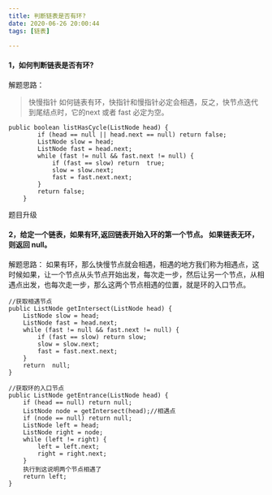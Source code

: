 ```yaml
---
title: 判断链表是否有环?
date: 2020-06-26 20:00:44
tags: [链表]

---
```


#### 1，如何判断链表是否有环?

解题思路：
> 快慢指针
如何链表有环，快指针和慢指针必定会相遇，反之，快节点迭代到尾结点时，它的next 或者 fast 必定为空。

<!--more-->

```
public boolean listHasCycle(ListNode head) {
        if (head == null || head.next == null) return false;
        ListNode slow = head;
        ListNode fast = head.next;
        while (fast != null && fast.next != null) {
            if (fast == slow) return  true;
            slow = slow.next;
            fast = fast.next.next;
        }
        return false;
    }
```

题目升级

#### 2，给定一个链表，如果有环,返回链表开始入环的第一个节点。 如果链表无环，则返回 null。

解题思路：
如果有环，那么快慢节点就会相遇，相遇的地方我们称为相遇点，这时候如果，让一个节点从头节点开始出发，每次走一步，然后让另一个节点，从相遇点出发，也每次走一步，那么这两个节点相遇的位置，就是环的入口节点。

```
//获取相遇节点
public ListNode getIntersect(ListNode head) {
    ListNode slow = head;
    ListNode fast = head.next;
    while (fast != null && fast.next != null) {
        if (fast == slow) return slow;
        slow = slow.next;
        fast = fast.next.next;
    }
    return  null;
}

//获取环的入口节点
public ListNode getEntrance(ListNode head) {
    if (head == null) return null;
    ListNode node = getIntersect(head);//相遇点
    if (node == null) return null;
    ListNode left = head;
    ListNode right = node;
    while (left != right) {
        left = left.next;
        right = right.next;
    }
    执行到这说明两个节点相遇了
    return left;
}
```